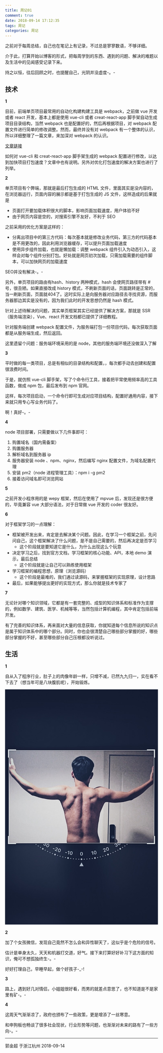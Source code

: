 ```yaml
---
title: 周记01
comment: true
date: 2018-09-14 17:12:35
tags: 周记
categories: 周记
---
```


之前对于每周总结，自己也在笔记上有记录，不过总是寥寥数语，不够详细。

介于此，打算开始以博客的形式，把每周学到的东西、遇到的问题、解决的难题以及生活中的见闻感受记录下来。

持之以恒，往后回顾之时，也提醒自己，光阴并没虚度-。-

<!-- more -->

## 技术

**1**

目前，前端单页项目最常用的自动化构建构建工具是 webpack，之前做 vue 开发或者 react 开发，基本上都是使用 vue-cli 或者 creat-react-app 脚手架自动生成项目目录结构，当然 webpack 也是配置好的，然后再根据项目，对 webpack 配置文件进行简单的修改调整。然而，最终并没有对 webpack 有一个整体的认识，所以详细整理了一篇文章，来加深对 webpack 的认识。

[文章链接](/2018/09/10/webpack/)

如何对 vue-cli 和 creat-react-app 脚手架生成的 webpack 配置进行修改，以达到加快项目打包速度？文章中也有说明。另外对优化打包速度的解决方案也进行了列举。

**2**

单页项目有个弊端，那就是最后打包生成的 HTML 文件，里面其实是没内容的，在浏览器运行，页面内容的展示都是基于打包生成的 JS 文件，这样造成的后果就是

- 页面打开要加载体积很大的脚本，影响页面加载速度，用户体验不好
- 由于网页内容是空的，对搜索引擎不友好，不利于 SEO

之前采用的优化方案是这样的：

- 分离出项目中的第三方代码：每次基本就是修改业务代码，第三方的代码基本是不用更改的，因此利用浏览器缓存，可以提升页面加载速度
- 使用异步组件加载，也就是懒加载：调整 webpack 组件引入为动态引入，这样会对每个组件分别打包。好处就是网页初次加载，只需加载需要的组件脚本，可以加快网页的加载速度

SEO并没有解决-。-

另外，单页项目的路由有hash、history 两种模式，hash 会使网页路径带有 # 号，很丑陋。如果直接改成 history 模式，不刷新页面的话，页面跳转是正常的，当一刷新页面，页面就404了。这时实际上是向服务器对应路径去寻找资源，而服务器那边其实是没有的，因为我们此时的开发思想仍然是 hash 模式。

针对上述待解决的问题，其实单页框架其实已经提供了解决方案，那就是 SSR（服务端渲染），Vue、react 开发文档都已提供了详细教程。

针对服务端创建 webpack 配置文件，为服务端打包一份项目代码，每次获取页面都是从服务端生成，然后返回。

这里遗留个问题：服务端环境采用的是 node，其他的服务端环境还没做深入了解

**3**

平时做的每一类项目，总是有相似的目录结构和配置，，每次都手动去创建和配置很浪费时间。

于是，就仿照 vue-cli 脚手架，写了个命令行工具，接着把平常使用频率高的工具函数，做成 npm 包，最后发布到 npm 官网。

这样，每次项目启动，一个命令行即可生成对应项目结构，配置好通用内容，接下来就只用专心写业务代码了。

啊！真好-。-

**4**

node 项目部署，只需要做以下几件事即可：

1. 购置域名（国内需备案）
2. 购置服务器
3. 解析域名到服务器 ip
4. 服务器安装 node 、npm、nginx，然后编写 nginx 配置文件，为域名配置代理
5. 安装 pm2（node 进程管理工具）：npm i -g pm2
6. 接着访问域名即可浏览网站

**5**

之前开发小程序用的是 wepy 框架，然后在使用了 mpvue 后，发现还是很方便的，毕竟兼容 vue 大部分语法，对于日常做 vue 开发的 coder 很友好。

**6**

对于框架学习的一点理解：

- 框架被开发出来，肯定是去解决某个问题。因此，在学习一个框架之前，先问问自己，这个框架解决了什么问题，是不是自己需要的，然后再决定是否学习
  - 这个阶段就是要知道它是什么，为什么出现这么个玩意
- 决定学习之后，找到官方文档，学习框架的核心功能、API，本地 demo 演示，最后总结
  - 这个阶段就是让自己可以熟练使用框架
- 学习框架的编程思想，原理（浏览源码）
  - 这个阶段是最难的，我们通过读源码，来掌握框架的实现原理，设计思路
- 最后，如果能够提出更好的实现方式，那么你就是技术专家了

**7**

无论针对哪个知识领域，它都是有一套完整的、成型的知识体系和标准作为支撑的，例如数学、建筑、医学、机械等等，当然包括计算机编程，其中肯定包括前端开发。

有了完善的知识体系，再来面对大量的信息获取，你就知道每个信息所说的知识点是属于知识体系中的哪个部分。同时，你也会很清楚自己哪些部分掌握的好，哪些部分掌握的不好，甚至哪些部分自己压根都没听说过。

## 生活

**1**

自从入了程序行业，肚子上的肉像年龄一样，只增不减，已然九九归一，实在看不下去了（想当年可是八块腹肌呢），开始锻炼。

![me](/uploads/me.JPG)

**2**

加了个女孩微信，发现自己竟然不怎么会和异性聊天了，这似乎是个危险的信号。

估计是单身太久，天天和机器打交道，好气。接下来打算好好补习下这方面的知识，俺可不想孤独终生-。-

好好打理自己，早睡早起，做个好孩子-_-!

**3**

路上，遇到好几对情侣，小姐姐很好看，而男的就差点意思了，也不知道是不是家里有矿-。-

**4**

这周天气渐渐凉了，政府也颁布了一些政策，更是增添了一丝寒意。

和申狗板也畅谈了很多社会现状，行业形势等问题，也渐渐对未来的路有了一些方向-。-

---

郭金超
于浙江杭州
2018-09-14
